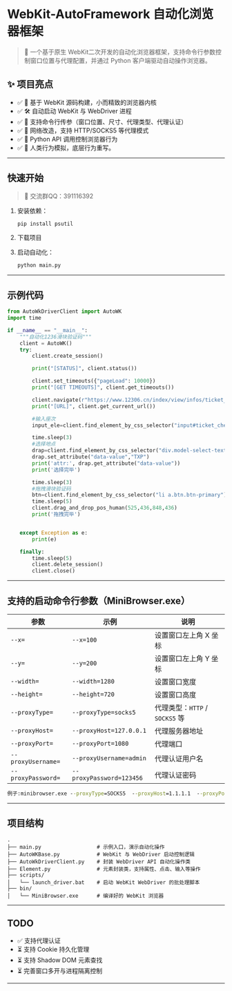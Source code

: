# WebKit-AutoFramework 自动化浏览器框架

> 🚀 一个基于原生 WebKit二次开发的自动化浏览器框架，支持命令行参数控制窗口位置与代理配置，并通过 Python 客户端驱动自动操作浏览器。

## ✨ 项目亮点

- ✅ 🧠 基于 WebKit 源码构建，小而精致的浏览器内核
- ✅ 🛠️ 自动启动 WebKit 与 WebDriver 进程
- ✅ 📜 支持命令行传参（窗口位置、尺寸、代理类型、代理认证）
- ✅ 💪 网络改造，支持 HTTP/SOCKS5 等代理模式
- ✅ 📏 Python API 调用控制浏览器行为
- ✅ 🧪 人类行为模拟，底层行为重写。
---


## 快速开始
> 🚀 交流群QQ：391116392
1. 安装依赖：

   ```bash
   pip install psutil
   ```

2. 下载项目

3. 启动自动化：

   ```bash
   python main.py
   ```

---

## 示例代码

```python
from AutoWkDriverClient import AutoWK
import time

if __name__ == "__main__":
    """自动化1236滑块验证码"""
    client = AutoWK()
    try:
        client.create_session()

        print("[STATUS]", client.status())

        client.set_timeouts({"pageLoad": 10000})
        print("[GET TIMEOUTS]", client.get_timeouts())

        client.navigate(r"https://www.12306.cn/index/view/infos/ticket_check.html")
        print("[URL]", client.get_current_url())

        #输入座次
        input_ele=client.find_element_by_css_selector("input#ticket_check_trainNum").input("1462")

        time.sleep(3)
        #选择地点
        drap=client.find_element_by_css_selector("div.model-select-text")
        drap.set_attribute("data-value","TXP")
        print('attr:', drap.get_attribute("data-value"))
        print('选择完毕')

        time.sleep(3)
        #拖拽滑块验证码
        btn=client.find_element_by_css_selector("li a.btn.btn-primary").click()
        time.sleep(5)
        client.drag_and_drop_pos_human(525,436,848,436)
        print('拖拽完毕')


    except Exception as e:
        print(e)

    finally:
        time.sleep(5)
        client.delete_session()
        client.close()
```

---

## 支持的启动命令行参数（MiniBrowser.exe）

| 参数               | 示例                            | 说明                       |
|--------------------|----------------------------------|--------------------------|
| `--x=`             | `--x=100`                        | 设置窗口左上角 X 坐标             |
| `--y=`             | `--y=200`                        | 设置窗口左上角 Y 坐标             |
| `--width=`         | `--width=1280`                   | 设置窗口宽度                   |
| `--height=`        | `--height=720`                   | 设置窗口高度                   |
| `--proxyType=`     | `--proxyType=socks5`             | 代理类型：`HTTP` / `SOCKS5` 等 |
| `--proxyHost=`     | `--proxyHost=127.0.0.1`          | 代理服务器地址                  |
| `--proxyPort=`     | `--proxyPort=1080`               | 代理端口                     |
| `--proxyUsername=` | `--proxyUsername=admin`          | 代理认证用户名                  |
| `--proxyPassword=` | `--proxyPassword=123456`         | 代理认证密码                   |
```cmd
例子:minibrowser.exe --proxyType=SOCKS5  --proxyHost=1.1.1.1  --proxyPort=1000 --proxyUsername=ruyi  --proxyPassword=wifi --x=500 --y=100  --width=500 --height=500 
```
---

## 项目结构

```
.
├── main.py                  # 示例入口，演示自动化操作
├── AutoWKBase.py            # WebKit 与 WebDriver 启动控制逻辑
├── AutoWkDriverClient.py    # 封装 WebDriver API 自动化操作类
├── Element.py               # 元素封装类，支持属性、点击、输入等操作
├── scripts/
│   └── launch_driver.bat    # 启动 WebKit WebDriver 的批处理脚本
├── bin/
│   └── MiniBrowser.exe      # 编译好的 WebKit 浏览器
```


---

## TODO

- ✅ 支持代理认证
- ⏳ 支持 Cookie 持久化管理
- ⏳ 支持 Shadow DOM 元素查找
- ⏳ 完善窗口多开与进程隔离控制

---
